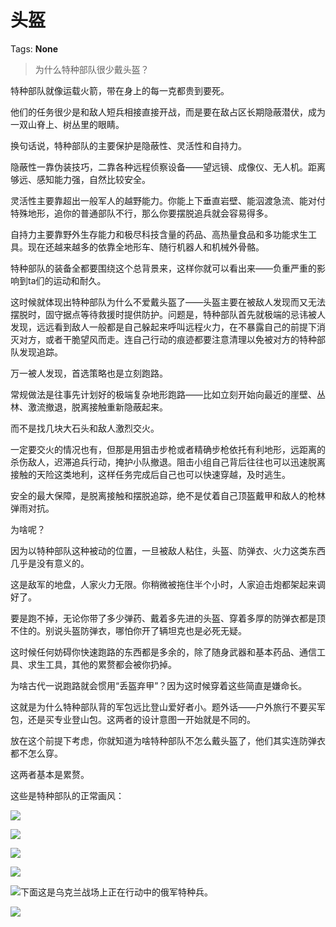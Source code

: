 # 头盔

Tags: **None**

> 为什么特种部队很少戴头盔？



特种部队就像运载火箭，带在身上的每一克都贵到要死。

他们的任务很少是和敌人短兵相接直接开战，而是要在敌占区长期隐蔽潜伏，成为一双山脊上、树丛里的眼睛。

换句话说，特种部队的主要保护是隐蔽性、灵活性和自持力。

隐蔽性一靠伪装技巧，二靠各种远程侦察设备——望远镜、成像仪、无人机。距离够远、感知能力强，自然比较安全。

灵活性主要靠超出一般军人的越野能力。你能上下垂直岩壁、能泅渡急流、能对付特殊地形，追你的普通部队不行，那么你要摆脱追兵就会容易得多。

自持力主要靠野外生存能力和极尽科技含量的药品、高热量食品和多功能求生工具。现在还越来越多的依靠全地形车、随行机器人和机械外骨骼。

特种部队的装备全都要围绕这个总背景来，这样你就可以看出来——负重严重的影响到ta们的运动和耐久。

这时候就体现出特种部队为什么不爱戴头盔了——头盔主要在被敌人发现而又无法摆脱时，固守据点等待救援时提供防护。问题是，特种部队首先就极端的忌讳被人发现，远远看到敌人一般都是自己躲起来呼叫远程火力，在不暴露自己的前提下消灭对方，或者干脆望风而走。连自己行动的痕迹都要注意清理以免被对方的特种部队发现追踪。

万一被人发现，首选策略也是立刻跑路。

  


常规做法是往事先计划好的极端复杂地形跑路——比如立刻开始向最近的崖壁、丛林、激流撤退，脱离接触重新隐蔽起来。

而不是找几块大石头和敌人激烈交火。

一定要交火的情况也有，但那是用狙击步枪或者精确步枪依托有利地形，远距离的杀伤敌人，迟滞追兵行动，掩护小队撤退。阻击小组自己背后往往也可以迅速脱离接触的天险这类地利，这样任务完成后自己也可以快速穿越，及时逃生。

安全的最大保障，是脱离接触和摆脱追踪，绝不是仗着自己顶盔戴甲和敌人的枪林弹雨对抗。

为啥呢？

因为以特种部队这种被动的位置，一旦被敌人粘住，头盔、防弹衣、火力这类东西几乎是没有意义的。

这是敌军的地盘，人家火力无限。你稍微被拖住半个小时，人家迫击炮都架起来调好了。

要是跑不掉，无论你带了多少弹药、戴着多先进的头盔、穿着多厚的防弹衣都是顶不住的。别说头盔防弹衣，哪怕你开了辆坦克也是必死无疑。

这时候任何妨碍你快速跑路的东西都是多余的，除了随身武器和基本药品、通信工具、求生工具，其他的累赘都会被你扔掉。

为啥古代一说跑路就会惯用“丢盔弃甲”？因为这时候穿着这些简直是嫌命长。

这就是为什么特种部队背的军包远比登山爱好者小。题外话——户外旅行不要买军包，还是买专业登山包。这两者的设计意图一开始就是不同的。

放在这个前提下考虑，你就知道为啥特种部队不怎么戴头盔了，他们其实连防弹衣都不怎么穿。

这两者基本是累赘。

这些是特种部队的正常画风：

![](https://pica.zhimg.com/50/v2-741a3ff78b64def5c26089aeec89fe15_720w.jpg?source=1940ef5c)  


![](https://pic3.zhimg.com/50/v2-263922c4ff72c30faece5e39c24e7fe5_720w.jpg?source=1940ef5c)  


![](https://pic1.zhimg.com/50/v2-f3248e955342a7a1c45085598d44a38c_720w.jpg?source=1940ef5c)  


![](https://pic3.zhimg.com/50/v2-f1636464367b000c7e697d5964519ff9_720w.jpg?source=1940ef5c)  


![](https://pic1.zhimg.com/50/v2-35ac6d1a8774694169f694f8ae0123cc_720w.jpg?source=1940ef5c)下面这是乌克兰战场上正在行动中的俄军特种兵。

![](https://pic3.zhimg.com/50/v2-5a4e9e5c0569020dc2142c866964aa98_720w.jpg?source=1940ef5c)

